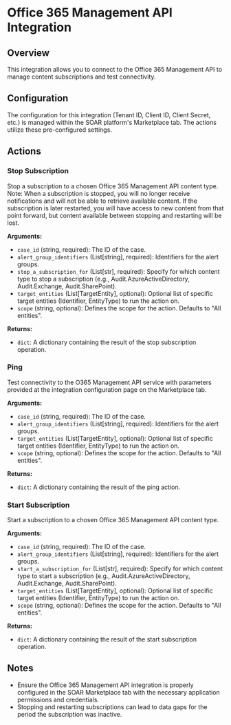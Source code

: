 # Office 365 Management API Integration

## Overview

This integration allows you to connect to the Office 365 Management API to manage content subscriptions and test connectivity.

## Configuration

The configuration for this integration (Tenant ID, Client ID, Client Secret, etc.) is managed within the SOAR platform's Marketplace tab. The actions utilize these pre-configured settings.

## Actions

### Stop Subscription

Stop a subscription to a chosen Office 365 Management API content type. Note: When a subscription is stopped, you will no longer receive notifications and will not be able to retrieve available content. If the subscription is later restarted, you will have access to new content from that point forward, but content available between stopping and restarting will be lost.

**Arguments:**

*   `case_id` (string, required): The ID of the case.
*   `alert_group_identifiers` (List[string], required): Identifiers for the alert groups.
*   `stop_a_subscription_for` (List[str], required): Specify for which content type to stop a subscription (e.g., Audit.AzureActiveDirectory, Audit.Exchange, Audit.SharePoint).
*   `target_entities` (List[TargetEntity], optional): Optional list of specific target entities (Identifier, EntityType) to run the action on.
*   `scope` (string, optional): Defines the scope for the action. Defaults to "All entities".

**Returns:**

*   `dict`: A dictionary containing the result of the stop subscription operation.

### Ping

Test connectivity to the O365 Management API service with parameters provided at the integration configuration page on the Marketplace tab.

**Arguments:**

*   `case_id` (string, required): The ID of the case.
*   `alert_group_identifiers` (List[string], required): Identifiers for the alert groups.
*   `target_entities` (List[TargetEntity], optional): Optional list of specific target entities (Identifier, EntityType) to run the action on.
*   `scope` (string, optional): Defines the scope for the action. Defaults to "All entities".

**Returns:**

*   `dict`: A dictionary containing the result of the ping action.

### Start Subscription

Start a subscription to a chosen Office 365 Management API content type.

**Arguments:**

*   `case_id` (string, required): The ID of the case.
*   `alert_group_identifiers` (List[string], required): Identifiers for the alert groups.
*   `start_a_subscription_for` (List[str], required): Specify for which content type to start a subscription (e.g., Audit.AzureActiveDirectory, Audit.Exchange, Audit.SharePoint).
*   `target_entities` (List[TargetEntity], optional): Optional list of specific target entities (Identifier, EntityType) to run the action on.
*   `scope` (string, optional): Defines the scope for the action. Defaults to "All entities".

**Returns:**

*   `dict`: A dictionary containing the result of the start subscription operation.

## Notes

*   Ensure the Office 365 Management API integration is properly configured in the SOAR Marketplace tab with the necessary application permissions and credentials.
*   Stopping and restarting subscriptions can lead to data gaps for the period the subscription was inactive.
